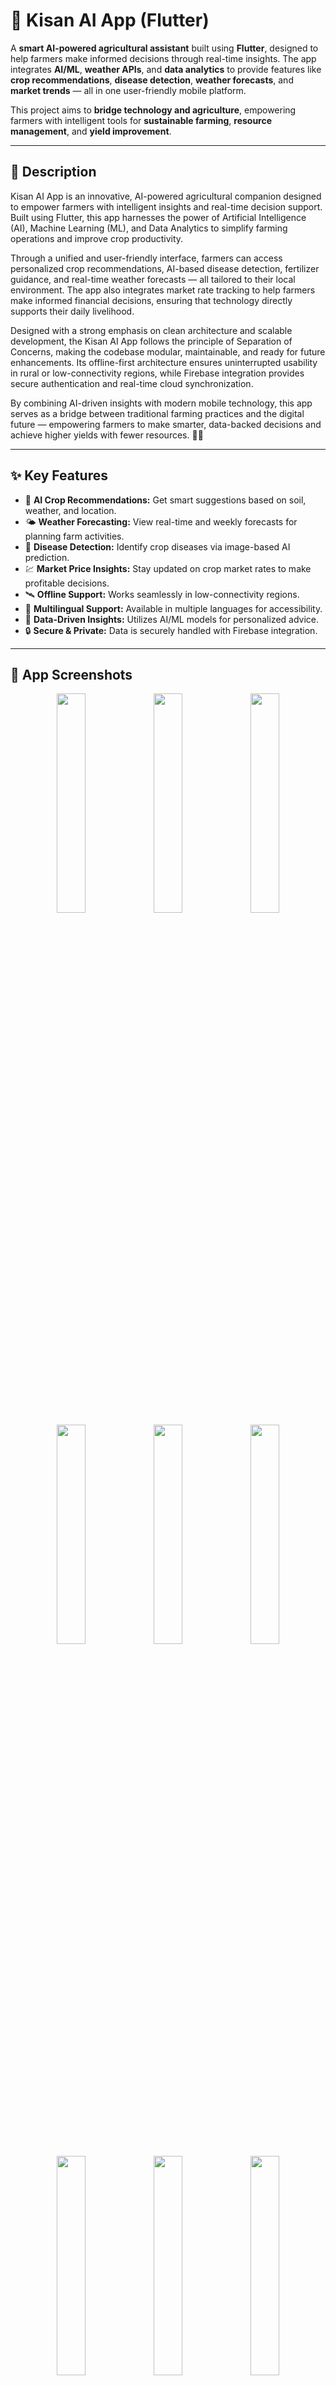 
# 🌾 Kisan AI App (Flutter)

A **smart AI-powered agricultural assistant** built using **Flutter**, designed to help farmers make informed decisions through real-time insights. The app integrates **AI/ML**, **weather APIs**, and **data analytics** to provide features like **crop recommendations**, **disease detection**, **weather forecasts**, and **market trends** — all in one user-friendly mobile platform.

This project aims to **bridge technology and agriculture**, empowering farmers with intelligent tools for **sustainable farming**, **resource management**, and **yield improvement**.

---
## 🌟 Description

Kisan AI App is an innovative, AI-powered agricultural companion designed to empower farmers with intelligent insights and real-time decision support. Built using Flutter, this app harnesses the power of Artificial Intelligence (AI), Machine Learning (ML), and Data Analytics to simplify farming operations and improve crop productivity.

Through a unified and user-friendly interface, farmers can access personalized crop recommendations, AI-based disease detection, fertilizer guidance, and real-time weather forecasts — all tailored to their local environment. The app also integrates market rate tracking to help farmers make informed financial decisions, ensuring that technology directly supports their daily livelihood.

Designed with a strong emphasis on clean architecture and scalable development, the Kisan AI App follows the principle of Separation of Concerns, making the codebase modular, maintainable, and ready for future enhancements. Its offline-first architecture ensures uninterrupted usability in rural or low-connectivity regions, while Firebase integration provides secure authentication and real-time cloud synchronization.

By combining AI-driven insights with modern mobile technology, this app serves as a bridge between traditional farming practices and the digital future — empowering farmers to make smarter, data-backed decisions and achieve higher yields with fewer resources. 🌾📱

---

## ✨ Key Features

- 🌾 **AI Crop Recommendations:** Get smart suggestions based on soil, weather, and location.
- 🌤️ **Weather Forecasting:** View real-time and weekly forecasts for planning farm activities.
- 🦠 **Disease Detection:** Identify crop diseases via image-based AI prediction.
- 💹 **Market Price Insights:** Stay updated on crop market rates to make profitable decisions.
- 🛰️ **Offline Support:** Works seamlessly in low-connectivity regions.
- 💬 **Multilingual Support:** Available in multiple languages for accessibility.
- 🧠 **Data-Driven Insights:** Utilizes AI/ML models for personalized advice.
- 🔒 **Secure & Private:** Data is securely handled with Firebase integration.

---

## 📱 App Screenshots

<p align="center">
  <img src="https://raw.githubusercontent.com/NoorMustafa4556/Kisan-Ai-App-Flutter/main/assets/images/1.png" width="30%"/>
  <img src="https://raw.githubusercontent.com/NoorMustafa4556/Kisan-Ai-App-Flutter/main/assets/images/2.png" width="30%"/>
  <img src="https://raw.githubusercontent.com/NoorMustafa4556/Kisan-Ai-App-Flutter/main/assets/images/3.png" width="30%"/>
  <img src="https://raw.githubusercontent.com/NoorMustafa4556/Kisan-Ai-App-Flutter/main/assets/images/4.png" width="30%"/>
  <img src="https://raw.githubusercontent.com/NoorMustafa4556/Kisan-Ai-App-Flutter/main/assets/images/5.png" width="30%"/>
  <img src="https://raw.githubusercontent.com/NoorMustafa4556/Kisan-Ai-App-Flutter/main/assets/images/6.png" width="30%"/>
  <img src="https://raw.githubusercontent.com/NoorMustafa4556/Kisan-Ai-App-Flutter/main/assets/images/7.png" width="30%"/>
  <img src="https://raw.githubusercontent.com/NoorMustafa4556/Kisan-Ai-App-Flutter/main/assets/images/8.png" width="30%"/>
  <img src="https://raw.githubusercontent.com/NoorMustafa4556/Kisan-Ai-App-Flutter/main/assets/images/9.png" width="30%"/>
  <img src="https://raw.githubusercontent.com/NoorMustafa4556/Kisan-Ai-App-Flutter/main/assets/images/10.png" width="30%"/>
  <img src="https://raw.githubusercontent.com/NoorMustafa4556/Kisan-Ai-App-Flutter/main/assets/images/11.png" width="30%"/>
  <img src="https://raw.githubusercontent.com/NoorMustafa4556/Kisan-Ai-App-Flutter/main/assets/images/12.png" width="30%"/>
  <img src="https://raw.githubusercontent.com/NoorMustafa4556/Kisan-Ai-App-Flutter/main/assets/images/13.png" width="30%"/>
  <img src="https://raw.githubusercontent.com/NoorMustafa4556/Kisan-Ai-App-Flutter/main/assets/images/14.png" width="30%"/>
  <img src="https://raw.githubusercontent.com/NoorMustafa4556/Kisan-Ai-App-Flutter/main/assets/images/15.png" width="30%"/>
  <img src="https://raw.githubusercontent.com/NoorMustafa4556/Kisan-Ai-App-Flutter/main/assets/images/16.png" width="30%"/>
  <img src="https://raw.githubusercontent.com/NoorMustafa4556/Kisan-Ai-App-Flutter/main/assets/images/17.png" width="30%"/>
  <img src="https://raw.githubusercontent.com/NoorMustafa4556/Kisan-Ai-App-Flutter/main/assets/images/18.png" width="30%"/>
  <img src="https://raw.githubusercontent.com/NoorMustafa4556/Kisan-Ai-App-Flutter/main/assets/images/19.png" width="30%"/>
  <img src="https://raw.githubusercontent.com/NoorMustafa4556/Kisan-Ai-App-Flutter/main/assets/images/20.png" width="30%"/>
  <img src="https://raw.githubusercontent.com/NoorMustafa4556/Kisan-Ai-App-Flutter/main/assets/images/21.png" width="30%"/>
  <img src="https://raw.githubusercontent.com/NoorMustafa4556/Kisan-Ai-App-Flutter/main/assets/images/22.png" width="30%"/>
  <img src="https://raw.githubusercontent.com/NoorMustafa4556/Kisan-Ai-App-Flutter/main/assets/images/23.png" width="30%"/>
  <img src="https://raw.githubusercontent.com/NoorMustafa4556/Kisan-Ai-App-Flutter/main/assets/images/24.png" width="30%"/>
  <img src="https://raw.githubusercontent.com/NoorMustafa4556/Kisan-Ai-App-Flutter/main/assets/images/25.png" width="30%"/>
  <img src="https://raw.githubusercontent.com/NoorMustafa4556/Kisan-Ai-App-Flutter/main/assets/images/26.png" width="30%"/>
  <img src="https://raw.githubusercontent.com/NoorMustafa4556/Kisan-Ai-App-Flutter/main/assets/images/27.png" width="30%"/>
  <img src="https://raw.githubusercontent.com/NoorMustafa4556/Kisan-Ai-App-Flutter/main/assets/images/28.png" width="30%"/>
  <img src="https://raw.githubusercontent.com/NoorMustafa4556/Kisan-Ai-App-Flutter/main/assets/images/29.png" width="30%"/>
  <img src="https://raw.githubusercontent.com/NoorMustafa4556/Kisan-Ai-App-Flutter/main/assets/images/30.png" width="30%"/>
</p>

---



## 🛠️ Tech Stack

| Area | Technology |
|------|-------------|
| **Framework** | Flutter |
| **Language** | Dart |
| **Backend** | Firebase / Node.js (if applicable) |
| **AI/ML** | TensorFlow Lite / Python-trained Models |
| **APIs** | OpenWeatherMap, Agri APIs, Google ML Kit |
| **Database** | Firestore / SQLite |
| **State Management** | Provider |
| **Design** | Material Design 3, Responsive UI |

---

## 🚀 Getting Started

Follow these steps to run the project locally.

### Prerequisites
- Flutter SDK installed → [Install Flutter](https://docs.flutter.dev/get-started/install)
- VS Code / Android Studio
- Emulator or physical Android device

### Setup Steps


## Clone this repository
```bash
git clone https://github.com/NoorMustafa4556/Kisan-Ai-App-Flutter.git
```
## Navigate into project folder
```bash
cd Kisan-Ai-App-Flutter
```

## Get dependencies
```bash
flutter pub get
```
## Run the app
```bash
flutter run
```
##  📁 Folder Structure
```bash
lib/
├── Models/
│ └── UserModel.dart
│
├── Providers/
│ ├── AuthProvider.dart
│ └── ThemeProvider.dart
│
├── Screens/
│ ├── Auth/
│ │ ├── LoginScreen.dart
│ │ └── SignUpScreen.dart
│ ├── Chat/
│ ├── ContactUsScreen.dart
│ ├── CropDiseaseDetectionScreen.dart
│ ├── CropYieldPredictor.dart
│ ├── FertilizerRecommendationScreen.dart
│ ├── HomeScreen.dart
│ ├── MarketPriceScreen.dart
│ ├── SettingsScreen.dart
│ ├── SplashScreen.dart
│ ├── ThemeSelectionScreen.dart
│ └── WeatherScreen.dart
│
├── Services/
│ ├── Auth/
│ │ └── AuthService.dart
│
├── Utils/
│ ├── AppConstants.dart
│ ├── AppStyles.dart
│ └── ChatLanguages.dart
│
├── firebase_options.dart
└── main.dart
```
# 👋🏻 Hi, I'm Noor Mustafa

A passionate and results-driven *Flutter Developer* from *Bahawalpur, Pakistan, specializing in building elegant, scalable, and high-performance cross-platform mobile applications using **Flutter* and *Dart*.

With a strong understanding of *UI/UX principles, **state management, and **API integration*, I aim to deliver apps that are not only functional but also user-centric and visually compelling. My development approach emphasizes clean code, reusability, and performance.

---

## 🚀 What I Do

- 🧑🏻💻 *Flutter App Development* – I build cross-platform apps for Android, iOS, and the web using Flutter.
- 🔗 *API Integration* – I connect apps to powerful RESTful APIs and third-party services.
- 🎨 *UI/UX Design* – I craft responsive and animated interfaces that elevate the user experience.
- 🔐 *Authentication & Firebase* – I implement secure login systems and integrate Firebase services.
- ⚙ *State Management* – I use Provider, setState, and Riverpod (in-progress) for scalable app architecture.
- 🧠 *Clean Architecture* – I follow MVVM and MVC patterns for maintainable code.

---


## 🌟 Projects I'm Proud Of

- 🌤 **[Live Weather Check App](https://github.com/NoorMustafa4556/Live-Weather-Check-App)** – Real-time weather forecast using OpenWeatherMap API  
- 🤖 **[AI Chatbot (Gemini)](https://github.com/NoorMustafa4556/Ai-ChatBot)** – Conversational AI chatbot powered by Google’s Gemini  

- 🍔 **[Recipe App](https://github.com/NoorMustafa4556/Recipe-App)** – Discover recipes with images, categories, and step-by-step instructions  

- 📚 **[Palindrome Checker](https://github.com/NoorMustafa4556/Palindrome-Checker-App)** – A Theory of Automata-based project to identify palindromic strings  

> 🎯 Check out all my repositories on [github.com/NoorMustafa4556](https://github.com/NoorMustafa4556?tab=repositories)

---

## 🛠 Tech Stack & Tools

| Area                | Tools/Technologies |
|---------------------|--------------------|
| *Languages*       | Dart, JavaScript, Python (basic) |
| *Mobile Framework*| Flutter            |
| *Backend/Cloud*   | Firebase (Auth, Realtime DB, Storage), Django, Flask |
| *Frontend (Web)*  | React.js (basic), HTML, CSS, Bootstrap |
| *State Management*| Provider, setState, Riverpod (learning) |
| *API & Storage*   | REST APIs, HTTP, Shared Preferences, SQLite |
| *Design*          | Material, Cupertino, Lottie Animations, Gradient UI |
| *Version Control* | Git, GitHub        |
| *Tools*           | Android Studio, VS Code, Postman, Figma (basic) |

---

## 🧰 Tech Toolbox

<p align="left">
  <img src="https://img.shields.io/badge/Dart-0175C2?style=for-the-badge&logo=dart&logoColor=white"/>
  <img src="https://img.shields.io/badge/Flutter-02569B?style=for-the-badge&logo=flutter&logoColor=white"/>
  <img src="https://img.shields.io/badge/Firebase-FFCA28?style=for-the-badge&logo=firebase&logoColor=black"/>
  <img src="https://img.shields.io/badge/Python-3776AB?style=for-the-badge&logo=python&logoColor=white"/>
  <img src="https://img.shields.io/badge/Django-092E20?style=for-the-badge&logo=django&logoColor=white"/>
  <img src="https://img.shields.io/badge/React-20232A?style=for-the-badge&logo=react&logoColor=61DAFB"/>
  <img src="https://img.shields.io/badge/Postman-FF6C37?style=for-the-badge&logo=postman&logoColor=white"/>
  <img src="https://img.shields.io/badge/GitHub-181717?style=for-the-badge&logo=github&logoColor=white"/>
</p>

---

## 📈 Current Focus

- 💡 Enhancing Flutter animations and transitions
- 🤖 Implementing AI-based logic with Google Gemini API
- 📲 Building portfolio-level applications using full-stack Django & Flutter

---

## 📫 Let's Connect!

<p align="left">
  <a href="https://x.com/NoorMustafa4556" target="blank">
    <img src="https://raw.githubusercontent.com/rahuldkjain/github-profile-readme-generator/master/src/images/icons/Social/twitter.svg" alt="X / Twitter" height="30" width="40" />
  </a>
  <a href="https://www.linkedin.com/in/noormustafa4556/" target="blank">
    <img src="https://raw.githubusercontent.com/rahuldkjain/github-profile-readme-generator/master/src/images/icons/Social/linked-in-alt.svg" alt="LinkedIn" height="30" width="40" />
  </a>
  <a href="https://www.facebook.com/NoorMustafa4556" target="blank">
    <img src="https://raw.githubusercontent.com/rahuldkjain/github-profile-readme-generator/master/src/images/icons/Social/facebook.svg" alt="Facebook" height="30" width="40" />
  </a>
  <a href="https://instagram.com/noormustafa4556" target="blank">
    <img src="https://raw.githubusercontent.com/rahuldkjain/github-profile-readme-generator/master/src/images/icons/Social/instagram.svg" alt="Instagram" height="30" width="40" />
  </a>
  <a href="https://wa.me/923087655076" target="blank">
    <img src="https://raw.githubusercontent.com/rahuldkjain/github-profile-readme-generator/master/src/images/icons/Social/whatsapp.svg" alt="WhatsApp" height="30" width="40" />
  </a>
  <a href="https://www.tiktok.com/@noormustafa4556" target="blank">
    <img src="https://cdn-icons-png.flaticon.com/512/3046/3046122.png" alt="TikTok" height="30" width="30" />
  </a>
</p>

- 📍 *Location:* Bahawalpur, Punjab, Pakistan

---

> “Learning never stops. Every app I build makes me a better developer — one widget at a time.”

---
